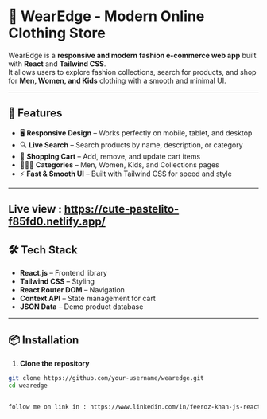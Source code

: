# 👕 WearEdge - Modern Online Clothing Store

WearEdge is a **responsive and modern fashion e-commerce web app** built with **React** and **Tailwind CSS**.  
It allows users to explore fashion collections, search for products, and shop for **Men, Women, and Kids** clothing with a smooth and minimal UI.

---

## 🚀 Features

- 🖥 **Responsive Design** – Works perfectly on mobile, tablet, and desktop  
- 🔍 **Live Search** – Search products by name, description, or category  
- 🛒 **Shopping Cart** – Add, remove, and update cart items  
- 🧑‍🤝‍🧑 **Categories** – Men, Women, Kids, and Collections pages  
- ⚡ **Fast & Smooth UI** – Built with Tailwind CSS for speed and style  

---
Live view : https://cute-pastelito-f85fd0.netlify.app/
---

## 🛠 Tech Stack

- **React.js** – Frontend library  
- **Tailwind CSS** – Styling  
- **React Router DOM** – Navigation  
- **Context API** – State management for cart  
- **JSON Data** – Demo product database  

---

## 📦 Installation

1. **Clone the repository**
```bash
git clone https://github.com/your-username/wearedge.git
cd wearedge


follow me on link in : https://www.linkedin.com/in/feeroz-khan-js-react/
